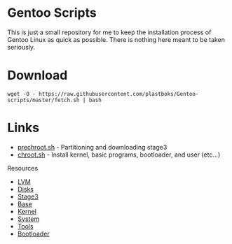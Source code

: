 Gentoo Scripts
==============

This is just a small repository for me to keep the installation process of Gentoo Linux as quick as possible.
There is nothing here meant to be taken seriously.

Download
========
`wget -O - https://raw.githubusercontent.com/plastboks/Gentoo-scripts/master/fetch.sh | bash`

Links
=====
* [prechroot.sh](prechroot.sh) - Partitioning and downloading stage3
* [chroot.sh](chroot.sh) - Install kernel, basic programs, bootloader, and user (etc...)

Resources
* [LVM](https://wiki.gentoo.org/wiki/LVM#Kernel)
* [Disks](https://wiki.gentoo.org/wiki/Handbook:AMD64/Installation/Disks)
* [Stage3](https://wiki.gentoo.org/wiki/Handbook:AMD64/Installation/Stage)
* [Base](https://wiki.gentoo.org/wiki/Handbook:AMD64/Installation/Base)
* [Kernel](https://wiki.gentoo.org/wiki/Handbook:AMD64/Installation/Kernel)
* [System](https://wiki.gentoo.org/wiki/Handbook:AMD64/Installation/System)
* [Tools](https://wiki.gentoo.org/wiki/Handbook:AMD64/Installation/Tools)
* [Bootloader](https://wiki.gentoo.org/wiki/Handbook:AMD64/Installation/Bootloader)

